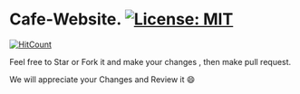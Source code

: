 # Cafe-Website.  [![License: MIT](https://img.shields.io/badge/License-MIT-yellow.svg)](https://opensource.org/licenses/MIT)


[![HitCount](http://hits.dwyl.com/mharishub/Cafe-Website.svg)](http://hits.dwyl.com/mharishub/Cafe-Website)



Feel free to Star or Fork it and make your changes , then make pull request.

We will appreciate your Changes and Review it 😄
